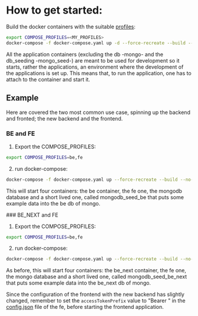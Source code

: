 # How to get started:

Build the docker containers with the suitable [profiles](https://docs.docker.com/compose/profiles/): 

```bash
export COMPOSE_PROFILES=<MY_PROFILES>
docker-compose -f docker-compose.yaml up -d --force-recreate --build --no-deps
```

All the application containers (excluding the db -mongo- and the db_seeding -mongo_seed-) are meant to be used for development so it starts, rather the applications, an environment where the development of the applications is set up. This means that, to run the application, one has to attach to the container and start it. 

## Example

Here are covered the two most common use case, spinning up the backend and fronted; the new backend and the frontend. 

### BE and FE

1. Export the COMPOSE_PROFILES:
```bash
export COMPOSE_PROFILES=be,fe
```
2. run docker-compose:
```bash
docker-compose -f docker-compose.yaml up --force-recreate --build --no-deps -d
```

This will start four containers: the be container, the fe one, the mongodb database and a short lived one, called mongodb_seed_be that puts some example data into the be db of mongo.

### BE_NEXT and FE

1. Export the COMPOSE_PROFILES:
```bash
export COMPOSE_PROFILES=be,fe
```
2. run docker-compose:
```bash
docker-compose -f docker-compose.yaml up --force-recreate --build --no-deps -d
```

As before, this will start four containers: the be_next container, the fe one, the mongo database and a short lived one, called mongodb_seed_be_next that puts some example data into the be_next db of mongo.

Since the configuration of the frontend with the new backend has slightly changed, remember to set the `accessTokenPrefix` value to "Bearer " in the [config.json](./config/frontend/config.json#L3) file of the fe, before starting the frontend application.
